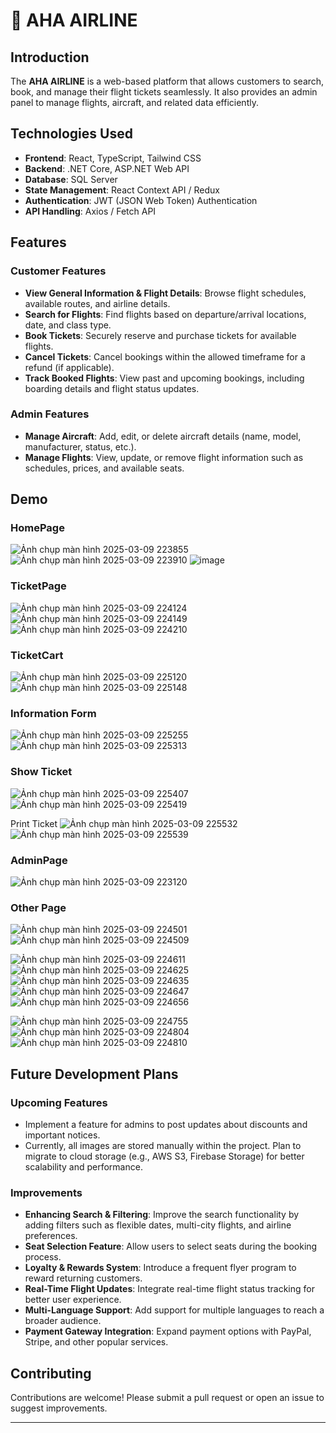 # 🛫 AHA AIRLINE

## Introduction
The **AHA AIRLINE** is a web-based platform that allows customers to search, book, and manage their flight tickets seamlessly. It also provides an admin panel to manage flights, aircraft, and related data efficiently.

## Technologies Used
- **Frontend**: React, TypeScript, Tailwind CSS
- **Backend**: .NET Core, ASP.NET Web API
- **Database**: SQL Server
- **State Management**: React Context API / Redux
- **Authentication**: JWT (JSON Web Token) Authentication
- **API Handling**: Axios / Fetch API

## Features

### Customer Features
- **View General Information & Flight Details**: Browse flight schedules, available routes, and airline details.
- **Search for Flights**: Find flights based on departure/arrival locations, date, and class type.
- **Book Tickets**: Securely reserve and purchase tickets for available flights.
- **Cancel Tickets**: Cancel bookings within the allowed timeframe for a refund (if applicable).
- **Track Booked Flights**: View past and upcoming bookings, including boarding details and flight status updates.

### Admin Features
- **Manage Aircraft**: Add, edit, or delete aircraft details (name, model, manufacturer, status, etc.).
- **Manage Flights**: View, update, or remove flight information such as schedules, prices, and available seats.

## Demo
### HomePage
![Ảnh chụp màn hình 2025-03-09 223855](https://github.com/user-attachments/assets/b43770ad-8e5a-41c2-b230-680ee9908f11)
![Ảnh chụp màn hình 2025-03-09 223910](https://github.com/user-attachments/assets/fc45d908-a8f1-4c81-8c6d-bb229b92c671)
![image](https://github.com/user-attachments/assets/1c84b1a2-ff53-4e2c-b354-a63b62c35ee3)

### TicketPage
![Ảnh chụp màn hình 2025-03-09 224124](https://github.com/user-attachments/assets/594df529-db7d-47d5-8e35-dbd75bbe43d9)
![Ảnh chụp màn hình 2025-03-09 224149](https://github.com/user-attachments/assets/09b35e22-b194-47ae-8216-25f5c4060fd9)
![Ảnh chụp màn hình 2025-03-09 224210](https://github.com/user-attachments/assets/eea5db6a-124a-47ca-8e92-38e220520573)

### TicketCart
![Ảnh chụp màn hình 2025-03-09 225120](https://github.com/user-attachments/assets/8ff8de8c-1226-4de7-a21a-3bf809fc9bb6)
![Ảnh chụp màn hình 2025-03-09 225148](https://github.com/user-attachments/assets/a2ee6a34-75e8-4524-98d6-154fd600094a)

### Information Form
![Ảnh chụp màn hình 2025-03-09 225255](https://github.com/user-attachments/assets/09b3a86e-a7fc-44c0-a4bb-4f0f0c52413c)
![Ảnh chụp màn hình 2025-03-09 225313](https://github.com/user-attachments/assets/3e8aafda-218f-4ba4-8a74-5f4f82009eea)

### Show Ticket 
![Ảnh chụp màn hình 2025-03-09 225407](https://github.com/user-attachments/assets/eafa6595-831a-4464-9f95-0269275b696c)
![Ảnh chụp màn hình 2025-03-09 225419](https://github.com/user-attachments/assets/e70381e7-f80b-4fbb-b38e-181364a2a57e)

Print Ticket
![Ảnh chụp màn hình 2025-03-09 225532](https://github.com/user-attachments/assets/e1cb9912-415a-42fe-bad8-8c2cd81458e5)
![Ảnh chụp màn hình 2025-03-09 225539](https://github.com/user-attachments/assets/0d4bd896-f5c6-4751-974f-661d3c141040)


### AdminPage
![Ảnh chụp màn hình 2025-03-09 223120](https://github.com/user-attachments/assets/b9332bf8-849a-4c32-829d-79a15152ea77)

### Other Page
![Ảnh chụp màn hình 2025-03-09 224501](https://github.com/user-attachments/assets/dacfd0f3-c925-4b1a-866b-0493ec597dde)
![Ảnh chụp màn hình 2025-03-09 224509](https://github.com/user-attachments/assets/4576eef8-f7a1-4c6d-b248-b1d464e3d470)

![Ảnh chụp màn hình 2025-03-09 224611](https://github.com/user-attachments/assets/4849eb3b-dec6-4eae-af1d-ab146ef752b0)
![Ảnh chụp màn hình 2025-03-09 224625](https://github.com/user-attachments/assets/d4c11d62-db65-4ad8-a60d-b24616c9d7c0)
![Ảnh chụp màn hình 2025-03-09 224635](https://github.com/user-attachments/assets/df496135-1ee0-4a92-980b-75b15891b229)
![Ảnh chụp màn hình 2025-03-09 224647](https://github.com/user-attachments/assets/38c29344-07a5-4809-881e-27e8b01b088e)
![Ảnh chụp màn hình 2025-03-09 224656](https://github.com/user-attachments/assets/c62883c3-04c0-4a6a-b352-8d3fd7e94337)

![Ảnh chụp màn hình 2025-03-09 224755](https://github.com/user-attachments/assets/67e257c0-1bea-4d4e-99d2-d8a72d60412a)
![Ảnh chụp màn hình 2025-03-09 224804](https://github.com/user-attachments/assets/a4e3f219-65e9-4b71-8ab5-523bc763d4e0)
![Ảnh chụp màn hình 2025-03-09 224810](https://github.com/user-attachments/assets/981cc97e-2746-48c1-ac8c-739fb1fd07a7)

## Future Development Plans
### Upcoming Features
   - Implement a feature for admins to post updates about discounts and important notices.
   - Currently, all images are stored manually within the project. Plan to migrate to cloud storage (e.g., AWS S3, Firebase Storage) for better scalability and performance.

### Improvements
- **Enhancing Search & Filtering**: Improve the search functionality by adding filters such as flexible dates, multi-city flights, and airline preferences.
- **Seat Selection Feature**: Allow users to select seats during the booking process.
- **Loyalty & Rewards System**: Introduce a frequent flyer program to reward returning customers.
- **Real-Time Flight Updates**: Integrate real-time flight status tracking for better user experience.
- **Multi-Language Support**: Add support for multiple languages to reach a broader audience.
- **Payment Gateway Integration**: Expand payment options with PayPal, Stripe, and other popular services.

## Contributing
Contributions are welcome! Please submit a pull request or open an issue to suggest improvements.

---
